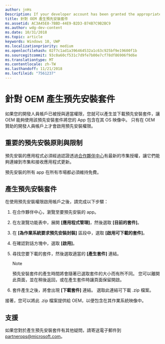 ```yaml
---
author: jnHs
Description: If your developer account has been granted the appropriate permissions, you can generate and download preinstall packages so that an OEM can include your app in their OS image.
title: 針對 OEM 產生預先安裝套件
ms.assetid: AC3A45E8-7BBD-44E9-B2D3-B74B7C9B2BC9
ms.author: wdg-dev-content
ms.date: 10/31/2018
ms.topic: article
keywords: Windows 10, UWP
ms.localizationpriority: medium
ms.openlocfilehash: 02f7c1ad1a396464532a1c63c925bf9e19600f1b
ms.sourcegitcommit: 93c0a60cf531c7d9fe7b00e7cf78df86906f9d6e
ms.translationtype: MT
ms.contentlocale: zh-TW
ms.lasthandoff: 11/21/2018
ms.locfileid: "7561237"
---
```

# <a name="generate-preinstall-packages-for-oems"></a>針對 OEM 產生預先安裝套件

如果您的開發人員帳戶已被授與適當權限，您就可以產生並下載預先安裝套件，讓 OEM 能夠使用該預先安裝套件將您的 App 包含在其 OS 映像中。 只有在 OEM 贊助的開發人員帳戶上才會啟用預先安裝權限。


## <a name="important-preinstall-policy--limitations"></a>重要的預先安裝原則與限制

預先安裝的應用程式必須經過認證透過[合作夥伴中心](https://partner.microsoft.com/dashboard)有最新的市集授權，讓它們能夠連線到市集和接收應用程式更新。

預先安裝的所有 app 在所有市場都必須維持免費。


## <a name="generating-preinstall-packages"></a>產生預先安裝套件

在使用預先安裝權限啟用帳戶之後，請完成以下步驟：

1.  在合作夥伴中心，瀏覽至要預先安裝的 app。
2.  在左瀏覽功能表中，展開 **\[應用程式管理\]**，然後選取 **\[目前的套件\]**。
3.  在 **\[為作業系統要求預先安裝封裝\]** 區段中，選取 **\[啟用可下載的套件\]**。
4.  在確認對話方塊中，選取 **\[啟用\]**。
5.  尋找您要下載的套件，然後選取適當的 **\[產生套件\]** 連結。

    > [!NOTE]
    > 預先安裝套件的產生時間將會隨著已選取套件的大小而有所不同。 您可以離開此頁面，並在稍後返回，或在產生套件時讓頁面保留開啟。

6.  套件產生之後，將會出現 **\[下載套件\]** 連結。 選取此連結可下載 .zip 檔案。

接著，您可以將此 .zip 檔案提供給 OEM，以便包含在其作業系統映像中。


## <a name="support"></a>支援

如果您對於產生預先安裝套件有其他疑問，請寄送電子郵件到 <partnerops@microsoft.com>。

 

 




